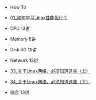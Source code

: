 <!-- - [Overview](performance_tuning/overview.md) -->
- How To 

- [01_如何学习Linux性能优化？](performance_tuning/how_to/01_how_to_learn_linux_performance_tuning.md)

- CPU 13讲

- Memory 8讲

- Disk I/O 10讲

- Network 13讲

- [33_关于Linux网络，必须知道这些（上）](performance_tuning/network/33_basic.md)

- [34_关于Linux网络，必须知道这些（下）](performance_tuning/network/34_basic.md)

<!-- - [33_关于Linux网络，必须知道这些（上）](performance_tuning/network/33_basic.md)

- [33_关于Linux网络，必须知道这些（上）](performance_tuning/network/33_basic.md)

- [33_关于Linux网络，必须知道这些（上）](performance_tuning/network/33_basic.md)

- [33_关于Linux网络，必须知道这些（上）](performance_tuning/network/33_basic.md)

- [33_关于Linux网络，必须知道这些（上）](performance_tuning/network/33_basic.md)

- [33_关于Linux网络，必须知道这些（上）](performance_tuning/network/33_basic.md)

- [33_关于Linux网络，必须知道这些（上）](performance_tuning/network/33_basic.md)
 -->


- 综合 13讲

 


 